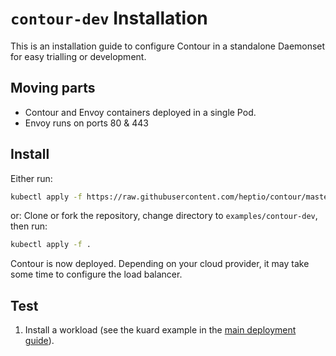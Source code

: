 # `contour-dev` Installation

This is an installation guide to configure Contour in a standalone Daemonset for easy trialling or development.

## Moving parts

- Contour and Envoy containers deployed in a single Pod.
- Envoy runs on ports 80 & 443

## Install

Either run:

```bash
kubectl apply -f https://raw.githubusercontent.com/heptio/contour/master/examples/render/contour-dev.yaml
```

or:
Clone or fork the repository, change directory to `examples/contour-dev`, then run:

```bash
kubectl apply -f .
```

Contour is now deployed. Depending on your cloud provider, it may take some time to configure the load balancer.

## Test

1. Install a workload (see the kuard example in the [main deployment guide](../../docs/deploy-options.md#test-with-ingressroute)).
